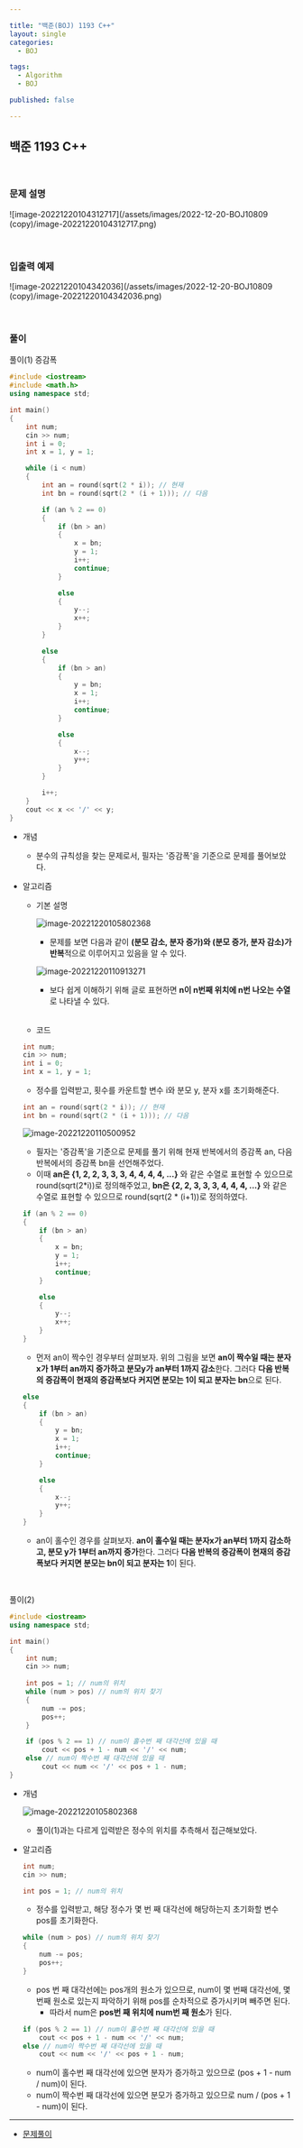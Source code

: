 ```yaml
---

title: "백준(BOJ) 1193 C++"
layout: single
categories:
  - BOJ

tags:
  - Algorithm
  - BOJ

published: false

---
```


## 백준 1193 C++

<br>

### 문제 설명

![image-20221220104312717](/assets/images/2022-12-20-BOJ10809 (copy)/image-20221220104312717.png)

<br>

### 입출력 예제

![image-20221220104342036](/assets/images/2022-12-20-BOJ10809 (copy)/image-20221220104342036.png)

<br>

### 풀이

풀이(1) 증감폭

```cpp
#include <iostream>
#include <math.h>
using namespace std;

int main()
{
	int num;
	cin >> num;
	int i = 0;
	int x = 1, y = 1;

	while (i < num)
	{
		int an = round(sqrt(2 * i)); // 현재
		int bn = round(sqrt(2 * (i + 1))); // 다음

		if (an % 2 == 0)
		{
			if (bn > an)
			{
				x = bn;
				y = 1;
				i++;
				continue;
			}

			else
			{
				y--;
				x++;
			}
		}

		else
		{
			if (bn > an)
			{
				y = bn;
				x = 1;
				i++;
				continue;
			}

			else
			{
				x--;
				y++;
			}
		}

		i++;
	}
	cout << x << '/' << y;
}
```

- 개념
  - 분수의 규칙성을 찾는 문제로서, 필자는 '증감폭'을 기준으로 문제를 풀어보았다.

- 알고리즘

  - 기본 설명

    ![image-20221220105802368](/assets/images/2022-12-20-BOJ1193/image-20221220105802368.png)

    - 문제를 보면 다음과 같이 **(분모 감소, 분자 증가)와 (분모 증가, 분자 감소)가 반복**적으로 이루어지고 있음을 알 수 있다. 

    ![image-20221220110913271](/assets/images/2022-12-20-BOJ1193/image-20221220110913271.png)

    - 보다 쉽게 이해하기 위해 글로 표현하면 **n이 n번째 위치에 n번 나오는 수열**로 나타낼 수 있다.

    <br>

  - 코드

  ```cpp
  int num;
  cin >> num;
  int i = 0;
  int x = 1, y = 1;
  ```

  - 정수를 입력받고, 횟수를 카운트할 변수 i와 분모 y, 분자 x를 초기화해준다.

  ```cpp
  int an = round(sqrt(2 * i)); // 현재
  int bn = round(sqrt(2 * (i + 1))); // 다음
  ```

  ![image-20221220110500952](/assets/images/2022-12-20-BOJ1193/image-20221220110500952.png)

  - 필자는 '증감폭'을 기준으로 문제를 풀기 위해 현재 반복에서의 증감폭 an, 다음 반복에서의 증감폭 bn을 선언해주었다.
  - 이때 **an은 {1, 2, 2, 3, 3, 3, 4, 4, 4, 4, ...}** 와 같은 수열로 표현할 수 있으므로 round(sqrt(2*i))로 정의해주었고, **bn은 {2, 2, 3, 3, 3, 4, 4, 4, ...}** 와 같은 수열로 표현할 수 있으므로 round(sqrt(2 * (i+1))로 정의하였다. 

  ```cpp
  if (an % 2 == 0)
  {
      if (bn > an)
      {
          x = bn;
          y = 1;
          i++;
          continue;
      }
  
      else
      {
          y--;
          x++;
      }
  }
  ```

  - 먼저 an이 짝수인 경우부터 살펴보자. 위의 그림을 보면 **an이 짝수일 때는 분자x가 1부터 an까지 증가하고 분모y가 an부터 1까지 감소**한다. 그러다 **다음 반복의 증감폭이 현재의 증감폭보다 커지면 분모는 1이 되고 분자는 bn**으로 된다.

  ```cpp
  else
  {
      if (bn > an)
      {
          y = bn;
          x = 1;
          i++;
          continue;
      }
  
      else
      {
          x--;
          y++;
      }
  }
  ```

  - an이 홀수인 경우를 살펴보자. **an이 홀수일 때는 분자x가 an부터 1까지 감소하고, 분모 y가 1부터 an까지 증가**한다. 그러다 **다음 반복의 증감폭이 현재의 증감폭보다 커지면 분모는 bn이 되고 분자는 1**이 된다.

<br>

풀이(2) 

```cpp
#include <iostream>
using namespace std;

int main() 
{
	int num;
	cin >> num;
	
	int pos = 1; // num의 위치
	while (num > pos) // num의 위치 찾기
	{
		num -= pos;
		pos++;
	}

	if (pos % 2 == 1) // num이 홀수번 째 대각선에 있을 때
		cout << pos + 1 - num << '/' << num;
	else // num이 짝수번 째 대각선에 있을 때
		cout << num << '/' << pos + 1 - num;
}
```

- 개념

  ![image-20221220105802368](/assets/images/2022-12-20-BOJ1193/image-20221220105802368.png)

  - 풀이(1)과는 다르게 입력받은 정수의 위치를 추측해서 접근해보았다. 

- 알고리즘

  ```cpp
  int num;
  cin >> num;
  
  int pos = 1; // num의 위치
  ```

  - 정수를 입력받고, 해당 정수가 몇 번 째 대각선에 해당하는지 초기화할 변수 pos를 초기화한다.

  ```cpp
  while (num > pos) // num의 위치 찾기
  {
      num -= pos;
      pos++;
  }
  ```

  - pos 번 째 대각선에는 pos개의 원소가 있으므로, num이 몇 번째 대각선에, 몇 번째 원소로 있는지 파악하기 위해 pos를 순차적으로 증가시키며 빼주면 된다.
    - 따라서 num은 **pos번 째 위치에 num번 째 원소**가 된다.

  ```cpp
  if (pos % 2 == 1) // num이 홀수번 째 대각선에 있을 때
      cout << pos + 1 - num << '/' << num;
  else // num이 짝수번 째 대각선에 있을 때
      cout << num << '/' << pos + 1 - num;
  ```

  - num이 홀수번 째 대각선에 있으면 분자가 증가하고 있으므로 (pos + 1 - num / num)이 된다.
  - num이 짝수번 째 대각선에 있으면 분모가 증가하고 있으므로 num / (pos + 1 - num)이 된다.

---

- [문제풀이](https://www.acmicpc.net/user/malove8466)

